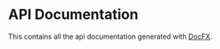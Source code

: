 # API Documentation

This contains all the api documentation generated with [DocFX](https://dotnet.github.io/docfx/).